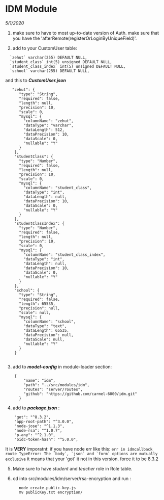# IDM Module
*5/1/2020*

1. make sure to have to most up-to-date version of Auth. make sure that you have the 'afterRemote(registerOrLoginByUniqueField)'.


2. add to your CustomUser table:
```
  `zehut` varchar(255) DEFAULT NULL,
  `student_class` int(5) unsigned DEFAULT NULL,
  `student_class_index` int(5) unsigned DEFAULT NULL,
  `school` varchar(255) DEFAULT NULL,
```

  and this to ***CustomUser.json***
```
   "zehut": {
      "type": "String",
      "required": false,
      "length": null,
      "precision": 10,
      "scale": 0,
      "mysql": {
        "columnName": "zehut",
        "dataType": "varchar",
        "dataLength": 512,
        "dataPrecision": 10,
        "dataScale": 0,
        "nullable": "Y"
      }
    },
    "studentClass": {
      "type": "Number",
      "required": false,
      "length": null,
      "precision": 10,
      "scale": 0,
      "mysql": {
        "columnName": "student_class",
        "dataType": "int",
        "dataLength": null,
        "dataPrecision": 10,
        "dataScale": 0,
        "nullable": "Y"
      }
    },
    "studentClassIndex": {
      "type": "Number",
      "required": false,
      "length": null,
      "precision": 10,
      "scale": 0,
      "mysql": {
        "columnName": "student_class_index",
        "dataType": "int",
        "dataLength": null,
        "dataPrecision": 10,
        "dataScale": 0,
        "nullable": "Y"
      }
    },
    "school": {
      "type": "String",
      "required": false,
      "length": 65535,
      "precision": null,
      "scale": null,
      "mysql": {
        "columnName": "school",
        "dataType": "text",
        "dataLength": 65535,
        "dataPrecision": null,
        "dataScale": null,
        "nullable": "Y"
      }
    }
  
```


3. add to ***model-config*** in module-loader section:
```
    {
        "name": "idm",
        "path": "../src/modules/idm",
        "routes": "server/routes",
        "github": "https://github.com/carmel-6000/idm.git"
      }
```

4. add to ***package.json*** : 
```
    "got": "^8.3.2",
    "app-root-path": "^3.0.0",
    "node-jose": "^1.1.3",
    "node-rsa": "^1.0.7",
    "p-any": "^2.1.0",
    "oidc-token-hash": "^5.0.0",
```


  It is **VERY** imporatnt: if you have node err like this: ```err in idmcallback route TypeError: The `body`, `json` and `form` options are mutually exclusive```
  it means that your 'got' it not in this version. force it to be 8.3.2


5. Make sure to have *student* and *teacher* role in Role table.

6. cd into src/modules/idm/server/rsa-encryption and run : 
```
      node create-public-key.js
      mv publicKey.txt encryption/ 
```